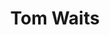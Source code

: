 ---
title: "Tom Waits"
summary: "Thomas Alan Waits is an American musician, composer, songwriter, and actor. His lyrics often focus on the underbelly of society and are delivered in his trademark deep, gravelly voice. He worked primarily in jazz during the 1970s, but his music since the 1980s has reflected greater influence from blues, rock, vaudeville, and experimental genres.
Waits was born and raised in a middle-class family in California. Inspired by the work of Bob Dylan and the Beat Generation, he began singing on the San Diego folk music circuit as a young man. He relocated to Los Angeles in 1972, where he worked as a songwriter before signing a recording contract with Asylum Records. His first albums were the jazz-oriented Closing Time and The Heart of Saturday Night , which reflected his lyrical interest in nightlife, poverty, and criminality. He repeatedly toured the United States, Europe, and Japan, and attracted greater critical recognition and commercial success with Small Change , Blue Valentine , and Heartattack and Vine . He produced the soundtrack for Francis Ford Coppola's film One from the Heart , and subsequently made cameo appearances in several Coppola films.
In 1980, Waits married Kathleen Brennan, split from his manager and record label, and moved to New York City. With Brennan's encouragement and frequent collaboration, he pursued a more experimental and eclectic musical aesthetic influenced by the work of Harry Partch and Captain Beefheart. This was reflected in a series of albums released by Island Records, including Swordfishtrombones , Rain Dogs , and Franks Wild Years . He continued appearing in films, notably starring in Jim Jarmusch's Down by Law , and also made theatrical appearances. With theatre director Robert Wilson, he produced the musicals The Black Rider and Alice , first performed in Hamburg. Having returned to California in the 1990s, his albums Bone Machine , The Black Rider , and Mule Variations earned him increasing critical acclaim and multiple Grammy Awards. In the late 1990s, he switched to the record label ANTI-, which released Blood Money , Alice , Real Gone , and Bad as Me .
Despite a lack of mainstream commercial success, Waits has influenced many musicians and gained an international cult following, and several biographies have been written about him. In 2015, he was ranked at No. 55 on Rolling Stone's \"100 Greatest Songwriters of All Time\". He was inducted into the Rock and Roll Hall of Fame in 2011."
image: "tom-waits.jpg"
apple_music_artist_url: "https://music.apple.com/gb/artist/tom-waits/83964"
wikipedia_url: "https://en.wikipedia.org/wiki/Tom_Waits"
---